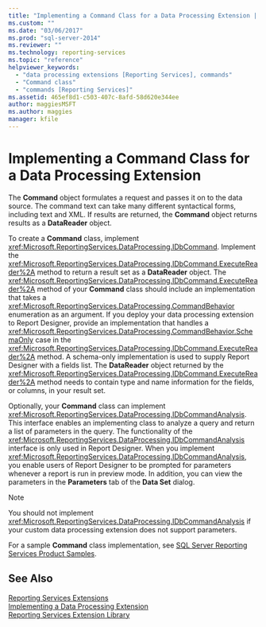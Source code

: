 ```yaml
---
title: "Implementing a Command Class for a Data Processing Extension | Microsoft Docs"
ms.custom: ""
ms.date: "03/06/2017"
ms.prod: "sql-server-2014"
ms.reviewer: ""
ms.technology: reporting-services
ms.topic: "reference"
helpviewer_keywords: 
  - "data processing extensions [Reporting Services], commands"
  - "Command class"
  - "commands [Reporting Services]"
ms.assetid: 465ef8d1-c503-407c-8afd-58d620e344ee
author: maggiesMSFT
ms.author: maggies
manager: kfile
---
```

# Implementing a Command Class for a Data Processing Extension
  The **Command** object formulates a request and passes it on to the data source. The command text can take many different syntactical forms, including text and XML. If results are returned, the **Command** object returns results as a **DataReader** object.  
  
 To create a **Command** class, implement <xref:Microsoft.ReportingServices.DataProcessing.IDbCommand>. Implement the <xref:Microsoft.ReportingServices.DataProcessing.IDbCommand.ExecuteReader%2A> method to return a result set as a **DataReader** object. The <xref:Microsoft.ReportingServices.DataProcessing.IDbCommand.ExecuteReader%2A> method of your **Command** class should include an implementation that takes a <xref:Microsoft.ReportingServices.DataProcessing.CommandBehavior> enumeration as an argument. If you deploy your data processing extension to Report Designer, provide an implementation that handles a <xref:Microsoft.ReportingServices.DataProcessing.CommandBehavior.SchemaOnly> case in the <xref:Microsoft.ReportingServices.DataProcessing.IDbCommand.ExecuteReader%2A> method. A schema-only implementation is used to supply Report Designer with a fields list. The **DataReader** object returned by the <xref:Microsoft.ReportingServices.DataProcessing.IDbCommand.ExecuteReader%2A> method needs to contain type and name information for the fields, or columns, in your result set.  
  
 Optionally, your **Command** class can implement <xref:Microsoft.ReportingServices.DataProcessing.IDbCommandAnalysis>. This interface enables an implementing class to analyze a query and return a list of parameters in the query. The functionality of the <xref:Microsoft.ReportingServices.DataProcessing.IDbCommandAnalysis> interface is only used in Report Designer. When you implement <xref:Microsoft.ReportingServices.DataProcessing.IDbCommandAnalysis>, you enable users of Report Designer to be prompted for parameters whenever a report is run in preview mode. In addition, you can view the parameters in the **Parameters** tab of the **Data Set** dialog.  
  
> [!NOTE]  
>  You should not implement <xref:Microsoft.ReportingServices.DataProcessing.IDbCommandAnalysis> if your custom data processing extension does not support parameters.  
  
 For a sample **Command** class implementation, see [SQL Server Reporting Services Product Samples](https://go.microsoft.com/fwlink/?LinkId=177889).  
  
## See Also  
 [Reporting Services Extensions](../reporting-services-extensions.md)   
 [Implementing a Data Processing Extension](implementing-a-data-processing-extension.md)   
 [Reporting Services Extension Library](../reporting-services-extension-library.md)  
  
  
